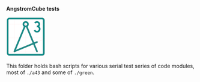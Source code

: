 **AngstromCube tests**

![A4cube logo](doc/fig/a43_logo_bold_104x104.png)

This folder holds bash scripts for various serial test series
of code modules, most of `./a43` and some of `./green`.


